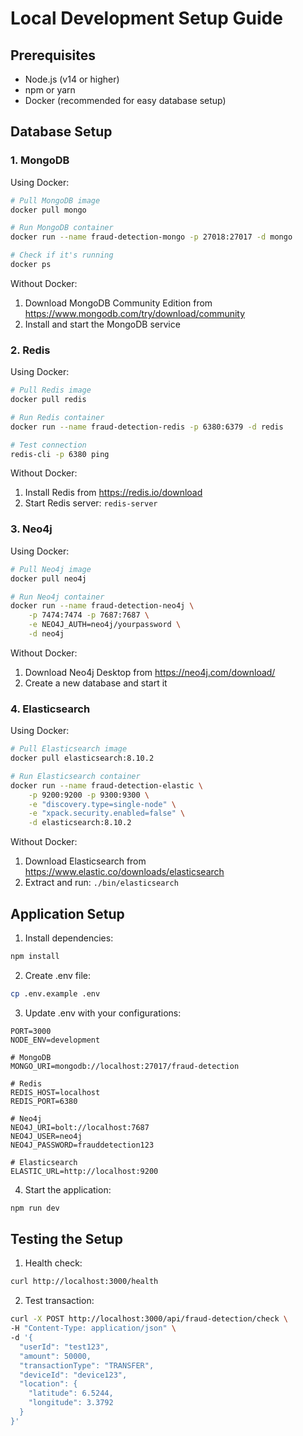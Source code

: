 # Local Development Setup Guide

## Prerequisites

- Node.js (v14 or higher)
- npm or yarn
- Docker (recommended for easy database setup)

## Database Setup

### 1. MongoDB

Using Docker:

```bash
# Pull MongoDB image
docker pull mongo

# Run MongoDB container
docker run --name fraud-detection-mongo -p 27018:27017 -d mongo

# Check if it's running
docker ps
```

Without Docker:

1. Download MongoDB Community Edition from https://www.mongodb.com/try/download/community
2. Install and start the MongoDB service

### 2. Redis

Using Docker:

```bash
# Pull Redis image
docker pull redis

# Run Redis container
docker run --name fraud-detection-redis -p 6380:6379 -d redis

# Test connection
redis-cli -p 6380 ping
```

Without Docker:

1. Install Redis from https://redis.io/download
2. Start Redis server: `redis-server`

### 3. Neo4j

Using Docker:

```bash
# Pull Neo4j image
docker pull neo4j

# Run Neo4j container
docker run --name fraud-detection-neo4j \
    -p 7474:7474 -p 7687:7687 \
    -e NEO4J_AUTH=neo4j/yourpassword \
    -d neo4j
```

Without Docker:

1. Download Neo4j Desktop from https://neo4j.com/download/
2. Create a new database and start it

### 4. Elasticsearch

Using Docker:

```bash
# Pull Elasticsearch image
docker pull elasticsearch:8.10.2

# Run Elasticsearch container
docker run --name fraud-detection-elastic \
    -p 9200:9200 -p 9300:9300 \
    -e "discovery.type=single-node" \
    -e "xpack.security.enabled=false" \
    -d elasticsearch:8.10.2
```

Without Docker:

1. Download Elasticsearch from https://www.elastic.co/downloads/elasticsearch
2. Extract and run: `./bin/elasticsearch`

## Application Setup

1. Install dependencies:

```bash
npm install
```

2. Create .env file:

```bash
cp .env.example .env
```

3. Update .env with your configurations:

```env
PORT=3000
NODE_ENV=development

# MongoDB
MONGO_URI=mongodb://localhost:27017/fraud-detection

# Redis
REDIS_HOST=localhost
REDIS_PORT=6380

# Neo4j
NEO4J_URI=bolt://localhost:7687
NEO4J_USER=neo4j
NEO4J_PASSWORD=frauddetection123

# Elasticsearch
ELASTIC_URL=http://localhost:9200
```

4. Start the application:

```bash
npm run dev
```

## Testing the Setup

1. Health check:

```bash
curl http://localhost:3000/health
```

2. Test transaction:

```bash
curl -X POST http://localhost:3000/api/fraud-detection/check \
-H "Content-Type: application/json" \
-d '{
  "userId": "test123",
  "amount": 50000,
  "transactionType": "TRANSFER",
  "deviceId": "device123",
  "location": {
    "latitude": 6.5244,
    "longitude": 3.3792
  }
}'
```
